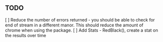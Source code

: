 TODO
--------

[ ] Reduce the number of errors returned - you should be able to check for end of stream
    in a different manor. This should reduce the amount of chrome when using the package.
[ ] Add Stats - RedBlack(), create a stat on the results over time
